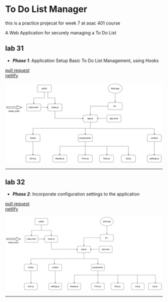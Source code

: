 # To Do List Manager

this is a practice projecat for week 7 at asac 401 course

A Web Application for securely managing a To Do List

## lab 31

- **_Phase 1_**: Application Setup
  Basic To Do List Management, using Hooks

[pull request](https://github.com/hibasalem/todo-app-/pull/2)  
[netlify](https://adoring-cray-134ddc.netlify.app/)

![uml](./lab31.jpg)

---

## lab 32

- **_Phase 2_**:  Incorporate configuration settings to the application

[pull request](https://github.com/hibasalem/todo-app-/pull/3)  
[netlify](https://infallible-gates-fed185.netlify.app/)

![uml](./lab32.jpg)

---
